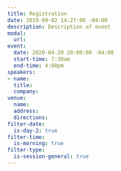 ```yaml
---
title: Registration
date: 2019-09-02 14:27:00 -04:00
description: Description of event
modal:
  url: 
event:
  date: 2020-04-20 20:00:00 -04:00
  start-time: 7:30am
  end-time: 4:00pm
speakers:
- name: 
  title: 
  company: 
venue:
  name: 
  address: 
  directions: 
filter-date:
  is-day-2: true
filter-time:
  is-morning: true
filter-type:
  is-session-general: true
---
```


